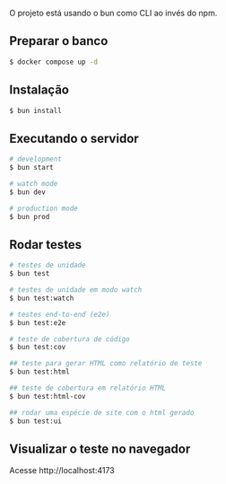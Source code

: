 O projeto está usando o bun como CLI ao invés do npm.

## Preparar o banco

```bash
$ docker compose up -d
```

## Instalação

```bash
$ bun install
```


## Executando o servidor

```bash
# development
$ bun start

# watch mode
$ bun dev

# production mode
$ bun prod
```

## Rodar testes

```bash
# testes de unidade
$ bun test

# testes de unidade em modo watch
$ bun test:watch

# testes end-to-end (e2e)
$ bun test:e2e

# teste de cobertura de código
$ bun test:cov

## teste para gerar HTML como relatório de teste
$ bun test:html

## teste de cobertura em relatório HTML
$ bun test:html-cov

## rodar uma espécie de site com o html gerado
$ bun test:ui

```

## Visualizar o teste no navegador

Acesse http://localhost:4173
